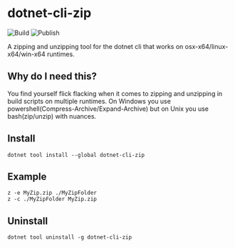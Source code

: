 # dotnet-cli-zip

![Build](https://github.com/RealOrko/dotnet-cli-zip/workflows/Build/badge.svg)
![Publish](https://github.com/RealOrko/dotnet-cli-zip/workflows/Publish/badge.svg)

A zipping and unzipping tool for the dotnet cli that works on osx-x64/linux-x64/win-x64 runtimes.

## Why do I need this?

You find yourself flick flacking when it comes to zipping and unzipping in build scripts on multiple runtimes. 
On Windows you use powershell(Compress-Archive/Expand-Archive) but on Unix you use bash(zip/unzip) with nuances. 

## Install

```
dotnet tool install --global dotnet-cli-zip
```

## Example

```
z -e MyZip.zip ./MyZipFolder
z -c ./MyZipFolder MyZip.zip
```

## Uninstall

```
dotnet tool uninstall -g dotnet-cli-zip
```
